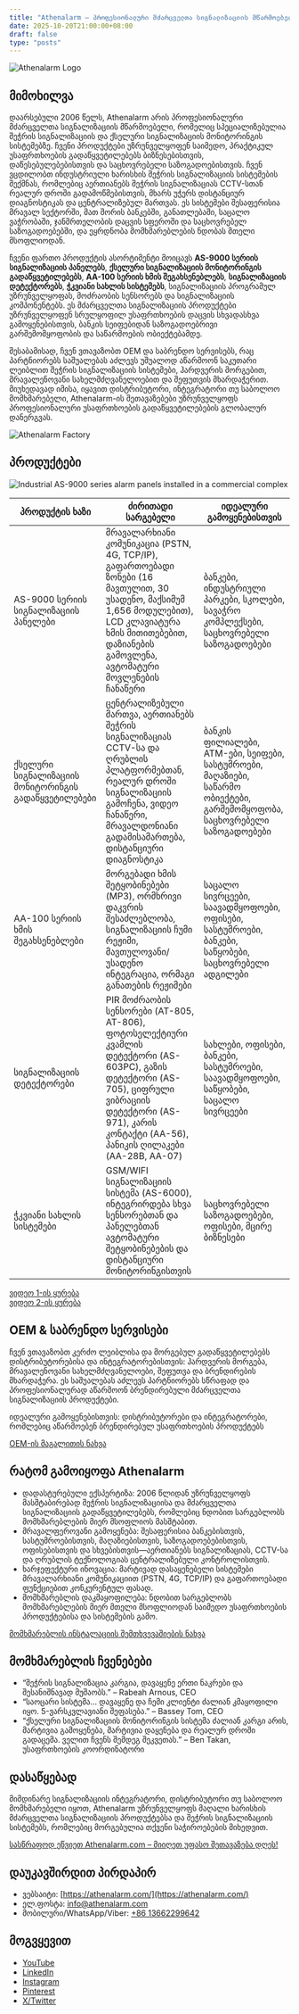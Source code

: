 ```yaml
---
title: "Athenalarm – პროფესიონალური მძარცველთა სიგნალიზაციის მწარმოებელი და ქსელური სიგნალიზაციის მონიტორინგის გადაწყვეტილებები"
date: 2025-10-20T21:00:00+08:00
draft: false
type: "posts"
---
```


![Athenalarm Logo](https://athenalarm.com/wp-content/uploads/2025/05/athenalarm_home.png)

## მიმოხილვა

დაარსებული 2006 წელს, Athenalarm არის პროფესიონალური მძარცველთა სიგნალიზაციის მწარმოებელი, რომელიც სპეციალიზებულია შეჭრის სიგნალიზაციის და ქსელური სიგნალიზაციის მონიტორინგის სისტემებზე. ჩვენი პროდუქტები უზრუნველყოფენ საიმედო, პრაქტიკულ უსაფრთხოების გადაწყვეტილებებს ბიზნესებისთვის, დაწესებულებებისთვის და საცხოვრებელი საზოგადოებისთვის. ჩვენ ვცდილობთ ინდუსტრიული ხარისხის შეჭრის სიგნალიზაციის სისტემების შექმნას, რომლებიც აერთიანებს შეჭრის სიგნალიზაციას CCTV-სთან რეალურ დროში გადამოწმებისთვის, მხარს უჭერს დისტანციურ დიაგნოსტიკას და ცენტრალიზებულ მართვას. ეს სისტემები შესაფერისია მრავალ სექტორში, მათ შორის ბანკებში, განათლებაში, საცალო ვაჭრობაში, ჯანმრთელობის დაცვის სფეროში და საცხოვრებელ საზოგადოებებში, და ეყრდნობა მომხმარებლების ნდობას მთელი მსოფლიოდან.

ჩვენი ფართო პროდუქტის ასორტიმენტი მოიცავს **AS-9000 სერიის სიგნალიზაციის პანელებს**, **ქსელური სიგნალიზაციის მონიტორინგის გადაწყვეტილებებს**, **AA-100 სერიის ხმის შეგახსენებლებს**, **სიგნალიზაციის დეტექტორებს**, **ჭკვიანი სახლის სისტემებს**, სიგნალიზაციის პროგრამულ უზრუნველყოფას, მოძრაობის სენსორებს და სიგნალიზაციის კომპონენტებს. ეს მძარცველთა სიგნალიზაციის პროდუქტები უზრუნველყოფენ სრულყოფილ უსაფრთხოების დაცვის სხვადასხვა გამოყენებისთვის, ბანკის სეიფებიდან საზოგადოებრივი გარშემომყოფობის და საწარმოების ობიექტებამდე.

შესაბამისად, ჩვენ ვთავაზობთ OEM და საბრენდო სერვისებს, რაც პარტნიორებს საშუალებას აძლევს უშუალოდ აწარმოონ საკუთარი ლეიბლით შეჭრის სიგნალიზაციის სისტემები, ჰარდვერის მორგებით, მრავალენოვანი სახელმძღვანელოებით და შეფუთვის მხარდაჭერით. მიუხედავად იმისა, იყავით დისტრიბუტორი, ინტეგრატორი თუ საბოლოო მომხმარებელი, Athenalarm-ის შეთავაზებები უზრუნველყოფს პროფესიონალური უსაფრთხოების გადაწყვეტილებების გლობალურ დანერგვას.

![Athenalarm Factory](https://athenalarm.com/wp-content/uploads/2022/05/Athenalarm-factory-03-540.jpg)

## პროდუქტები

![Industrial AS-9000 series alarm panels installed in a commercial complex](https://athenalarm.com/wp-content/uploads/2022/05/Athenalarm-burglar-alarms-1024.jpg)

| პროდუქტის ხაზი | ძირითადი სარგებელი | იდეალური გამოყენებისთვის |
|----------------|-----------------|------------------------|
| AS-9000 სერიის სიგნალიზაციის პანელები | მრავალარხიანი კომუნიკაცია (PSTN, 4G, TCP/IP), გაფართოებადი ზონები (16 მავთულით, 30 უსადენო, მაქსიმუმ 1,656 მოდულებით), LCD კლავიატურა ხმის მითითებებით, დაზიანების გამოვლენა, ავტომატური მოვლენების ჩანაწერი | ბანკები, ინდუსტრიული პარკები, სკოლები, სავაჭრო კომპლექსები, საცხოვრებელი საზოგადოებები |
| ქსელური სიგნალიზაციის მონიტორინგის გადაწყვეტილებები | ცენტრალიზებული მართვა, აერთიანებს შეჭრის სიგნალიზაციას CCTV-სა და ღრუბლის პლატფორმებთან, რეალურ დროში სიგნალიზაციის გამოჩენა, ვიდეო ჩანაწერი, მრავალდონიანი გადამისამართება, დისტანციური დიაგნოსტიკა | ბანკის ფილიალები, ATM-ები, სეიფები, სასტუმროები, მაღაზიები, საწარმო ობიექტები, გარშემომყოფობა, საცხოვრებელი საზოგადოებები |
| AA-100 სერიის ხმის შეგახსენებლები | მორგებადი ხმის შეტყობინებები (MP3), ორმხრივი დაკვრის შესაძლებლობა, სიგნალიზაციის ჩუმი რეჟიმი, მავთულოვანი/უსადენო ინტეგრაცია, ორმაგი განათების რეჟიმები | საცალო სივრცეები, საავადმყოფოები, ოფისები, სასტუმროები, ბანკები, საწყობები, საცხოვრებელი ადგილები |
| სიგნალიზაციის დეტექტორები | PIR მოძრაობის სენსორები (AT-805, AT-806), ფოტოსელექტიური კვამლის დეტექტორი (AS-603PC), გაზის დეტექტორი (AS-705), ციფრული ვიბრაციის დეტექტორი (AS-971), კარის კონტაქტი (AA-56), პანიკის ღილაკები (AA-28B, AA-07) | სახლები, ოფისები, ბანკები, სასტუმროები, საავადმყოფოები, საწყობები, საცალო სივრცეები |
| ჭკვიანი სახლის სისტემები | GSM/WIFI სიგნალიზაციის სისტემა (AS-6000), ინტეგრირდება სხვა სენსორებთან და პანელებთან ავტომატური შეტყობინებების და დისტანციური მონიტორინგისთვის | საცხოვრებელი საზოგადოებები, ოფისები, მცირე ბიზნესები |

[ვიდეო 1-ის ყურება](https://www.youtube.com/watch?v=fxNFCblKrTA)  
[ვიდეო 2-ის ყურება](https://www.youtube.com/watch?v=FouMQpGDZNk)

## OEM & საბრენდო სერვისები

ჩვენ ვთავაზობთ კერძო ლეიბლისა და მორგებულ გადაწყვეტილებებს დისტრიბუტორებისა და ინტეგრატორებისთვის: ჰარდვერის მორგება, მრავალენოვანი სახელმძღვანელოები, შეფუთვა და ბრენდირების მხარდაჭერა. ეს საშუალებას აძლევს პარტნიორებს სწრაფად და პროფესიონალურად აწარმოონ ბრენდირებული მძარცველთა სიგნალიზაციის პროდუქტები.

იდეალური გამოყენებისთვის: დისტრიბუტორები და ინტეგრატორები, რომლებიც აწარმოებენ ბრენდირებულ უსაფრთხოების პროდუქტებს

[OEM-ის მაგალითის ნახვა](https://www.instagram.com/p/CTj0hpEjxJ0/)

## რატომ გამოიყოფა Athenalarm

- დადასტურებული ექსპერტიზა: 2006 წლიდან უზრუნველყოფს მასშტაბირებად შეჭრის სიგნალიზაციისა და მძარცველთა სიგნალიზაციის გადაწყვეტილებებს, რომლებიც ნდობით სარგებლობს მომხმარებლების მიერ მსოფლიოს მასშტაბით.  
- მრავალფეროვანი გამოყენება: შესაფერისია ბანკებისთვის, სასტუმროებისთვის, მაღაზიებისთვის, საზოგადოებებისთვის, ოფისებისთვის და სხვებისთვის—აერთიანებს სიგნალიზაციას, CCTV-სა და ღრუბლის ტექნოლოგიას ცენტრალიზებული კონტროლისთვის.  
- ხარჯეფექტური ინოვაცია: მარტივად დასაყენებელი სისტემები მრავალარხიანი კომუნიკაციით (PSTN, 4G, TCP/IP) და გაფართოებადი ფუნქციებით კონკურენტულ ფასად.  
- მომხმარებლის დაკმაყოფილება: ნდობით სარგებლობს მომხმარებლების მიერ მთელი მსოფლიოდან საიმედო უსაფრთხოების პროდუქტებისა და სისტემების გამო.

[მომხმარებლის ინსტალაციის შემთხვევაშიების ნახვა](https://www.instagram.com/p/DJ0VWautwqA/?img_index=2)

## მომხმარებლის ჩვენებები

- “შეჭრის სიგნალიზაცია კარგია, დავაყენე ერთი ნაკრები და შესანიშნავად მუშაობს.” – Rabeah Arnous, CEO  
- “საოცარი სისტემა… დავაყენე და ჩემი კლიენტი ძალიან კმაყოფილი იყო. 5-ვარსკვლავიანი შეფასება.” – Bassey Tom, CEO  
- “ქსელური სიგნალიზაციის მონიტორინგის სისტემა ძალიან კარგი არის, მარტივია გამოყენება, მარტივია დაყენება და რეალურ დროში გადაცემა. ველით ჩვენს შემდეგ შეკვეთას.” – Ben Takan, უსაფრთხოების კოორდინატორი

## დასაწყებად

მიმდინარე სიგნალიზაციის ინტეგრატორი, დისტრიბუტორი თუ საბოლოო მომხმარებელი იყოთ, Athenalarm უზრუნველყოფს მაღალი ხარისხის მძარცველთა სიგნალიზაციის პროდუქტებსა და შეჭრის სიგნალიზაციის სისტემებს, რომლებიც მორგებულია თქვენი საჭიროებების მიხედვით.

[სასწრაფოდ ეწვიეთ Athenalarm.com – მიიღეთ უფასო შეთავაზება დღეს!](https://athenalarm.com/)

## დაუკავშირდით პირდაპირ

- ვებსაიტი: [https://athenalarm.com/](https://athenalarm.com/)  
- ელ.ფოსტა: [info@athenalarm.com](mailto:info@athenalarm.com)  
- მობილური/WhatsApp/Viber: [+86 13662299642](https://api.whatsapp.com/send?phone=8613662299642)

## მოგვყევით

- [YouTube](https://www.youtube.com/channel/UCP0_Wg3aylBn69eBIH2Fazg)  
- [LinkedIn](https://www.linkedin.com/company/athenalarm/)  
- [Instagram](https://www.instagram.com/athenalarm/)  
- [Pinterest](https://www.pinterest.com/athenalarm/)  
- [X/Twitter](https://x.com/Athenalarm)